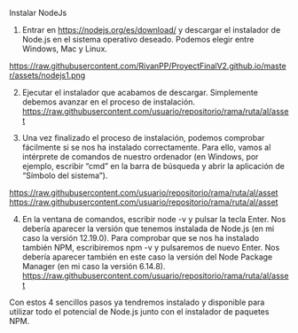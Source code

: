 Instalar NodeJs

1. Entrar en https://nodejs.org/es/download/ y descargar el instalador de Node.js en el sistema operativo deseado. Podemos elegir entre Windows, Mac y Linux.

https://raw.githubusercontent.com/RivanPP/ProyectFinalV2.github.io/master/assets/nodejs1.png

2. Ejecutar el instalador que acabamos de descargar. Simplemente debemos avanzar en el proceso de instalación.
https://raw.githubusercontent.com/usuario/repositorio/rama/ruta/al/asset


3. Una vez finalizado el proceso de instalación, podemos comprobar fácilmente si se nos ha instalado correctamente. Para ello, vamos al intérprete de comandos de nuestro ordenador (en Windows, por ejemplo, escribir “cmd” en la barra de búsqueda y abrir la aplicación de “Símbolo del sistema”).

https://raw.githubusercontent.com/usuario/repositorio/rama/ruta/al/asset
https://raw.githubusercontent.com/usuario/repositorio/rama/ruta/al/asset


4. En la ventana de comandos, escribir node -v y pulsar la tecla Enter. Nos debería aparecer la versión que tenemos instalada de Node.js (en mi caso la versión 12.19.0). Para comprobar que se nos ha instalado también NPM, escribiremos npm -v y pulsaremos de nuevo Enter. Nos debería aparecer también en este caso la versión del Node Package Manager (en mi caso la versión 6.14.8).
https://raw.githubusercontent.com/usuario/repositorio/rama/ruta/al/asset


Con estos 4 sencillos pasos ya tendremos instalado y disponible para utilizar todo el potencial de Node.js junto con el instalador de paquetes NPM.
